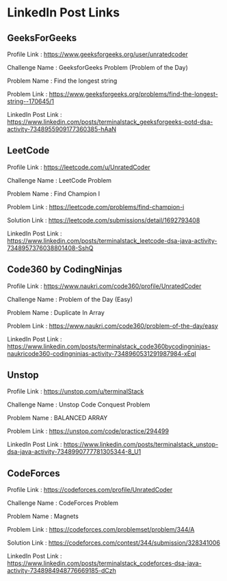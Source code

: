 # LinkedIn Post Links

## GeeksForGeeks

Profile Link : https://www.geeksforgeeks.org/user/unratedcoder

Challenge Name : GeeksforGeeks Problem (Problem of the Day)

Problem Name : Find the longest string

Problem Link : https://www.geeksforgeeks.org/problems/find-the-longest-string--170645/1

LinkedIn Post Link : https://www.linkedin.com/posts/terminalstack_geeksforgeeks-potd-dsa-activity-7348955909177360385-hAaN

## LeetCode

Profile Link : https://leetcode.com/u/UnratedCoder

Challenge Name : LeetCode Problem

Problem Name : Find Champion I

Problem Link : https://leetcode.com/problems/find-champion-i

Solution Link : https://leetcode.com/submissions/detail/1692793408

LinkedIn Post Link : https://www.linkedin.com/posts/terminalstack_leetcode-dsa-java-activity-7348957376038801408-SshQ

## Code360 by CodingNinjas

Profile Link : https://www.naukri.com/code360/profile/UnratedCoder

Challenge Name : Problem of the Day (Easy)

Problem Name : Duplicate In Array

Problem Link : https://www.naukri.com/code360/problem-of-the-day/easy

LinkedIn Post Link : https://www.linkedin.com/posts/terminalstack_code360bycodingninjas-naukricode360-codingninjas-activity-7348960531291987984-xEqI

## Unstop

Profile Link : https://unstop.com/u/terminalStack

Challenge Name : Unstop Code Conquest Problem

Problem Name : BALANCED ARRAY

Problem Link : https://unstop.com/code/practice/294499

LinkedIn Post Link : https://www.linkedin.com/posts/terminalstack_unstop-dsa-java-activity-7348990777781305344-8_U1

## CodeForces

Profile Link : https://codeforces.com/profile/UnratedCoder

Challenge Name : CodeForces Problem

Problem Name : Magnets

Problem Link : https://codeforces.com/problemset/problem/344/A

Solution Link : https://codeforces.com/contest/344/submission/328341006

LinkedIn Post Link : https://www.linkedin.com/posts/terminalstack_codeforces-dsa-java-activity-7348984948776669185-dCzh
